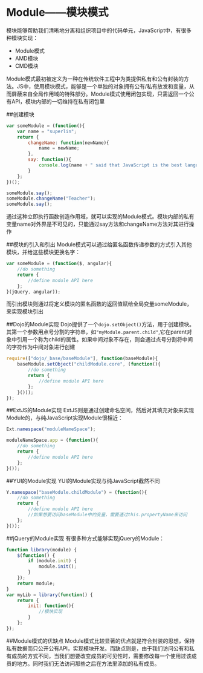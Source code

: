 Module——模块模式
===
模块能够帮助我们清晰地分离和组织项目中的代码单元，JavaScript中，有很多种模块实现：
- Module模式
- AMD模块
- CMD模块

Module模式最初被定义为一种在传统软件工程中为类提供私有和公有封装的方法。JS中，使用模块模式，能够是一个单独的对象拥有公有/私有放发和变量，从而屏蔽来自全局作用域的特殊部分。Module模式使用闭包实现，只需返回一个公有API，模块内部的一切维持在私有闭包里

##创建模块
```javascript
var someModule = (function(){
    var name = "superlin";
    return {
        changeName: function(newName){
            name = newName;
        },
        say: function(){
            console.log(name + " said that JavaScript is the best language!");
        }
    };
})();

someModule.say();
someModule.changeName("Teacher");
someModule.say();
```
通过这种立即执行函数创造作用域，就可以实现的Module模式。模块内部的私有变量name对外界是不可见的，只能通过say方法和changeName方法对其进行操作

##模块的引入和引出
Module模式可以通过给匿名函数传递参数的方式引入其他模块，并给这些模块更换名字：
```javascript
var someModule = (function($, angular){
    //do something
    return {
        //define module API here
    };
}(jQuery, angular));
```

而引出模块则通过将定义模块的匿名函数的返回值赋给全局变量someModule，来实现模块引出

##Dojo的Module实现
Dojo提供了一个`dojo.setObject()`方法，用于创建模块。其第一个参数用点号分割的字符串，如`"myModule.parent.child"`,它在parent对象中引用一个称为child的属性。如果中间对象不存在，则会通过点号分割将中间的字符作为中间对象进行创建

```javascript
require(["dojo/_base/baseModule"], function(baseModule){
    baseModule.setObject("childModule.core", (function(){
        //do something
        return {
            //define module API here
        };
    }()));
});
```

##ExtJS的Module实现
ExtJS则是通过创建命名空间，然后对其填充对象来实现Module的，与纯JavaScript实现Module很相近：

```javascript
Ext.namespace("moduleNameSpace");

moduleNameSpace.app = (function(){
    //do something
    return {
        //define module API here
    };
}());
```

##YUI的Module实现
YUI的Module实现与纯JavaScript截然不同

```javascript
Y.namespace("baseModule.childModule") = (function(){
    //do something
    return {
        //define module API here
        //如果想要访问baseModule中的变量，需要通过this.propertyName来访问
    };
}());
```

##jQuery的Module实现
有很多种方式能够实现jQuery的Module：
```javascript
function library(module) {
    $(function() {
        if (module.init) {
            module.init();
        }
    });
    return module;
}
var myLib = library(function() {
    return {
        init: function(){
            //模块实现
        }
    };
});
```

##Module模式的优缺点
Module模式比较显著的优点就是符合封装的思想，保持私有数据而只公开公有API，实现模块开发。而缺点则是，由于我们访问公有和私有成员的方式不同，当我们想要改变成员的可见性时，需要修改每一个使用过该成员的地方。同时我们无法访问那些之后在方法里添加的私有成员。